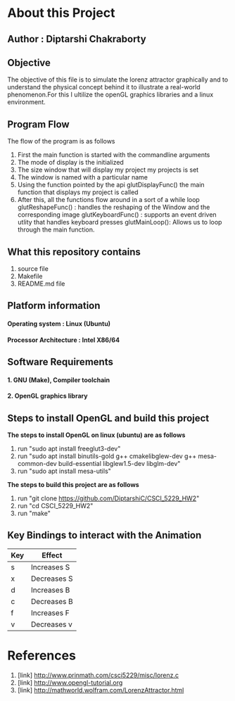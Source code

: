 # About this Project

## Author : Diptarshi Chakraborty

## Objective
 
The objective of this file is to simulate the lorenz attractor graphically and to understand the
physical concept behind it to illustrate a real-world phenomenon.For this I ultilize the openGL
graphics libraries and a linux environment.

## Program Flow
The flow of the program is as follows

1. First the main function is started with the commandline arguments
2. The mode of display is the initialized
3. The size window that will display my project my projects is set
4. The window is named with a particular name
5. Using the function pointed by the api glutDisplayFunc() the main function that displays my project is called
6. After this, all the functions flow around in a sort of a while loop
	glutReshapeFunc() : 	handles the reshaping of the Window and the corresponding image
	glutKeyboardFunc() : 	supports an event driven utlity that handles keyboard presses
	glutMainLoop(): 	Allows us to loop through the main function.


## What this repository contains

1. source file 
2. Makefile
3. README.md file

## Platform information

#### Operating system 		: Linux (Ubuntu)
#### Processor Architecture	: Intel X86/64

## Software Requirements

#### 1. GNU (Make), Compiler toolchain
#### 2. OpenGL graphics library

## Steps to install OpenGL and build this project

**The steps to install OpenGL on linux (ubuntu) are as follows**

1. run "sudo apt install freeglut3-dev"
2. run "sudo apt install binutils-gold g++ cmakelibglew-dev g++ mesa-common-dev build-essential libglew1.5-dev libglm-dev"
3. run "sudo apt install mesa-utils"

**The steps to build this project are as follows**

1. run "git clone https://github.com/DiptarshiC/CSCI_5229_HW2"
2. run "cd CSCI_5229_HW2"
3. run "make"

## Key Bindings to interact with the Animation
| Key | Effect |
| ---- |---- |
| s | Increases S |
| x | Decreases S |
| d | Increases B |
| c | Decreases B |
| f | Increases F |
| v | Decreases v |






# References

1. [link] http://www.prinmath.com/csci5229/misc/lorenz.c
2. [link] http://www.opengl-tutorial.org
3. [link] http://mathworld.wolfram.com/LorenzAttractor.html


